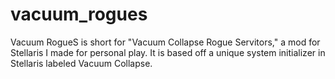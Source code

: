 # vacuum_rogues

Vacuum RogueS is short for "Vacuum Collapse Rogue Servitors," a mod for Stellaris I made for personal play. It is based off a unique system initializer in Stellaris labeled Vacuum Collapse.
